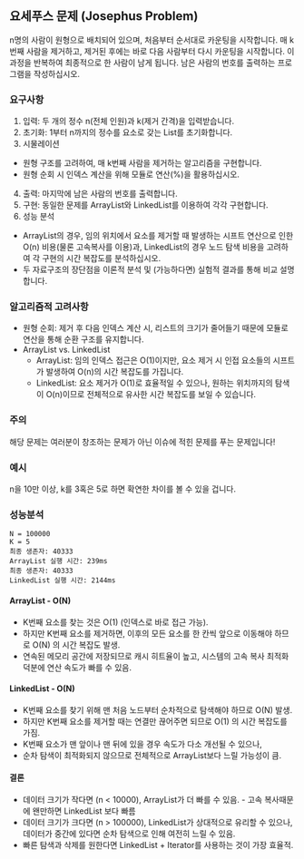 ## 요세푸스 문제 (Josephus Problem)

n명의 사람이 원형으로 배치되어 있으며, 처음부터 순서대로 카운팅을 시작합니다. 매 k번째 사람을 제거하고, 제거된 후에는 바로 다음 사람부터 다시 카운팅을 시작합니다. 이 과정을 반복하여 최종적으로 한 사람이 남게 됩니다. 남은 사람의 번호를 출력하는 프로그램을 작성하십시오.

### 요구사항
1. 입력: 두 개의 정수 n(전체 인원)과 k(제거 간격)을 입력받습니다.
2. 초기화: 1부터 n까지의 정수를 요소로 갖는 List를 초기화합니다.
3. 시물레이션
  - 원형 구조를 고려하여, 매 k번째 사람을 제거하는 알고리즘을 구현합니다.
  - 원형 순회 시 인덱스 계산을 위해 모듈로 연산(%)을 활용하십시오.
4. 출력: 마지막에 남은 사람의 번호를 출력합니다.
5. 구현: 동일한 문제를 ArrayList와 LinkedList를 이용하여 각각 구현합니다.
6. 성능 분석
  - ArrayList의 경우, 임의 위치에서 요소를 제거할 때 발생하는 시프트 연산으로 인한 O(n) 비용(물론 고속복사를 이용)과, LinkedList의 경우 노드 탐색 비용을 고려하여 각 구현의 시간 복잡도를 분석하십시오.
  - 두 자료구조의 장단점을 이론적 분석 및 (가능하다면) 실험적 결과를 통해 비교 설명합니다.

### 알고리즘적 고려사항
- 원형 순회: 제거 후 다음 인덱스 계산 시, 리스트의 크기가 줄어들기 때문에 모듈로 연산을 통해 순환 구조를 유지합니다.
- ArrayList vs. LinkedList
  - ArrayList: 임의 인덱스 접근은 O(1)이지만, 요소 제거 시 인접 요소들의 시프트가 발생하여 O(n)의 시간 복잡도를 가집니다.
  - LinkedList: 요소 제거가 O(1)로 효율적일 수 있으나, 원하는 위치까지의 탐색이 O(n)이므로 전체적으로 유사한 시간 복잡도를 보일 수 있습니다.

### 주의
해당 문제는 여러분이 창조하는 문제가 아닌 이슈에 적힌 문제를 푸는 문제입니다!

### 예시
n을 10만 이상, k를 3혹은 5로 하면 확연한 차이를 볼 수 있을 겁니다.

### 성능분석
```
N = 100000
K = 5
최종 생존자: 40333
ArrayList 실행 시간: 239ms
최종 생존자: 40333
LinkedList 실행 시간: 2144ms
```

#### ArrayList - O(N)
- K번째 요소를 찾는 것은 O(1) (인덱스로 바로 접근 가능).
- 하지만 K번째 요소를 제거하면, 이후의 모든 요소를 한 칸씩 앞으로 이동해야 하므로 O(N) 의 시간 복잡도 발생.
- 연속된 메모리 공간에 저장되므로 캐시 히트율이 높고, 시스템의 고속 복사 최적화 덕분에 연산 속도가 빠를 수 있음.

#### LinkedList - O(N)
- K번째 요소를 찾기 위해 맨 처음 노드부터 순차적으로 탐색해야 하므로 O(N) 발생.
- 하지만 K번째 요소를 제거할 때는 연결만 끊어주면 되므로 O(1) 의 시간 복잡도를 가짐.
- K번째 요소가 맨 앞이나 맨 뒤에 있을 경우 속도가 다소 개선될 수 있으나,
- 순차 탐색이 최적화되지 않으므로 전체적으로 ArrayList보다 느릴 가능성이 큼.

#### 결론
- 데이터 크기가 작다면 (n < 10000), ArrayList가 더 빠를 수 있음. - 고속 복사때문에 왠만하면 LinkedList 보다 빠름
- 데이터 크기가 크다면 (n > 100000), LinkedList가 상대적으로 유리할 수 있으나, 데이터가 중간에 있다면 순차 탐색으로 인해 여전히 느릴 수 있음.
- 빠른 탐색과 삭제를 원한다면 LinkedList + Iterator를 사용하는 것이 가장 효율적.